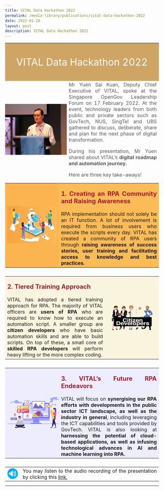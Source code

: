 ```yaml
---
title: VITAL Data Hackathon 2022
permalink: /media-library/publications/vital-data-hackathon-2022
date: 2022-01-28
layout: post
description: VITAL Data Hackathon 2022
---
```

<table style="border: 0px;padding:0px;" width="100%" height="100%">	
	<tr style="border: 0px;padding:0px;background-color:#cea564">
		<td colspan = "2" style="border: 0px;padding:10px;vertical-align: middle;text-align: center">			
			<p style="font-size:32px;color:#ffffff">   
				VITAL Data Hackathon 2022
			</p>
		</td>
	</tr>
	<tr style="border: 0px; padding:0px;" >		
		<td style="border: 0px; padding:0px;" >
			<img src="/images/Media/OpenGovImage1.png"  /> 
		</td>
		<td width="60%">
			<div style="font-size:16px;text-align:justify;color:#585858">   
				Mr Yuen Sai Kuan, Deputy Chief Executive of VITAL, spoke at the Singapore OpenGov Leadership Forum on 17 February 2022. At the event, technology leaders from both public and private sectors such as GovTech, NUS, SingTel and UBS gathered to discuss, deliberate, share and plan for the next phase of digital transformation. 
			</div>
			<br>			
			<div style="font-size:16px;text-align:justify;color:#585858">   
				During his presentation, Mr Yuen shared about VITAL’s <b>digital roadmap and automation journey.</b>
				</div>
			<br>			
			<div style="font-size:16px;text-align:justify;color:#585858">   
				Here are three key take-aways!
				</div>
		</td>	
	</tr>
	<tr style="border: 0px; padding:0px;">
		<td colspan="2" style="border: 0px; padding:0px;">
			<table style="border: 0;padding:0px;">	
				<tr style="border: 0px; padding:0px;">
				<td style="border: 0px;vertical-align: middle;background-color:#fbb450" width="35%" >
					<img src="/images/Media/OpenGovImage2.png"/> 
			</td>
		<td style="border: 0px;vertical-align: middle;background-color:#fbbb56" >
			<p style="font-size:20px;text-align:justify;color:#a91932;">	
				<b>1. Creating an RPA Community and Raising Awareness</b>
			</p>
			<div style="font-size:16px;text-align:justify;">
				RPA implementation should not solely be an IT function. A lot of involvement is required from business users who execute the scripts every day. VITAL has created a community of RPA users through <b>raising awareness of success stories, user training and facilitating access to knowledge and best practices.</b>
				</div>
		</td>
	</tr>
</table>
	</td>
	</tr>	
		<tr style="border: 0; padding:0px;">
		<td colspan="2" style="border: 0; padding:0px;">
			<table style="border: 0;padding:0px;">	
				<tr style="border: 0px; padding:0px;">				
		<td style="border: 0px;vertical-align: middle;background-color:#f9f4de" >
			<p style="font-size:20px;text-align:justify;color:#a91932;">	
				<b>2. Tiered Training Approach</b>
			</p>
			<div style="font-size:16px;text-align:justify;">
				   VITAL has adopted a tiered training approach for RPA. The majority of VITAL officers are <b>users of RPA</b> who are required to know how to execute an automation script. A smaller group are <b>citizen developers</b> who have basic automation skills and are able to build scripts. On top of these, a small core of <b>skilled RPA developers</b> will perform heavy lifting or the more complex coding.
				</div>
		</td>
		<td style="border: 0px; padding:0px;vertical-align: middle;background-color:#f9f4de" width="35%" >
					<img src="/images/Media/OpenGovImage3.png"/> 
			</td>
	</tr>
</table>
	</td>
	</tr>	
		<tr style="border: 0px; padding:0px;">
		<td colspan="2" style="border: 0px; padding:0px;">
			<table style="border: 0;padding:0px;">	
				<tr style="border: 0px; padding:0px;">
				<td style="border: 0px; padding:0px;background-color:#eeedfd;vertical-align: middle;" width= "35%" height="100%">
					<img src="/images/Media/OpenGovImage4.png" /> 
			</td>
		<td style="border: 0px;vertical-align: middle;background-color:#eeedfd" >
			<p style="font-size:20px;text-align:justify;color:#a91932;">	
				<b>3. VITAL’s Future RPA Endeavors</b>
			</p>
			<div style="font-size:16px;text-align:justify;">
				VITAL will focus on <b>synergising our RPA efforts with developments in the public sector ICT landscape, as well as the industry in general</b>, including leveraging the ICT capabilities and tools provided by GovTech. VITAL is also looking at <b>harnessing the potential of cloud-based applications, as well as infusing technological advances in AI and machine learning into RPA.</b>  
				</div>
		</td>
	</tr>
</table>
	</td>
	</tr>	
	<tr style="border: 0px;padding:0px;">
		<td colspan = "2" style="border: 0px;padding:0px;vertical-align: middle;text-align: center;">
			<table style="border: 0;padding:0px;" width="100%" height="100%">	
				<tr style="border: 0px; padding:0px;">
				<td width="10%">
					<img src="/images/Media/OpenGovImage5.png" /> 
		</td>
		<td style="border: 0px;vertical-align: middle;" >
			<div style="font-size:16px;text-align:Justify;">  
			You may listen to the audio recording of the presentation by clicking this <a href="/media-library/videos/dce-presentation-singapore-opengov-leadership-forum">link.</a></div>
		</td>
	</tr>
</table>  			
		</td>
	</tr>
	</table>
